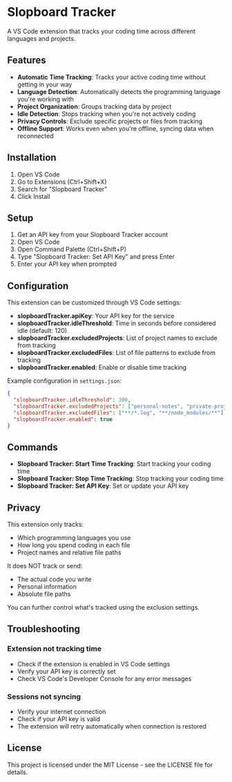 # Slopboard Tracker

A VS Code extension that tracks your coding time across different languages and projects.

## Features

- **Automatic Time Tracking**: Tracks your active coding time without getting in your way
- **Language Detection**: Automatically detects the programming language you're working with
- **Project Organization**: Groups tracking data by project
- **Idle Detection**: Stops tracking when you're not actively coding
- **Privacy Controls**: Exclude specific projects or files from tracking
- **Offline Support**: Works even when you're offline, syncing data when reconnected

## Installation

1. Open VS Code
2. Go to Extensions (Ctrl+Shift+X)
3. Search for "Slopboard Tracker"
4. Click Install

## Setup

1. Get an API key from your Slopboard Tracker account
2. Open VS Code
3. Open Command Palette (Ctrl+Shift+P)
4. Type "Slopboard Tracker: Set API Key" and press Enter
5. Enter your API key when prompted

## Configuration

This extension can be customized through VS Code settings:

- **slopboardTracker.apiKey**: Your API key for the service
- **slopboardTracker.idleThreshold**: Time in seconds before considered idle (default: 120)
- **slopboardTracker.excludedProjects**: List of project names to exclude from tracking
- **slopboardTracker.excludedFiles**: List of file patterns to exclude from tracking
- **slopboardTracker.enabled**: Enable or disable time tracking

Example configuration in `settings.json`:

```json
{
  "slopboardTracker.idleThreshold": 300,
  "slopboardTracker.excludedProjects": ["personal-notes", "private-project"],
  "slopboardTracker.excludedFiles": ["**/*.log", "**/node_modules/**"],
  "slopboardTracker.enabled": true
}
```

## Commands

- **Slopboard Tracker: Start Time Tracking**: Start tracking your coding time
- **Slopboard Tracker: Stop Time Tracking**: Stop tracking your coding time
- **Slopboard Tracker: Set API Key**: Set or update your API key

## Privacy

This extension only tracks:
- Which programming languages you use
- How long you spend coding in each file
- Project names and relative file paths

It does NOT track or send:
- The actual code you write
- Personal information
- Absolute file paths

You can further control what's tracked using the exclusion settings.

## Troubleshooting

### Extension not tracking time
- Check if the extension is enabled in VS Code settings
- Verify your API key is correctly set
- Check VS Code's Developer Console for any error messages

### Sessions not syncing
- Verify your internet connection
- Check if your API key is valid
- The extension will retry automatically when connection is restored

## License

This project is licensed under the MIT License - see the LICENSE file for details.